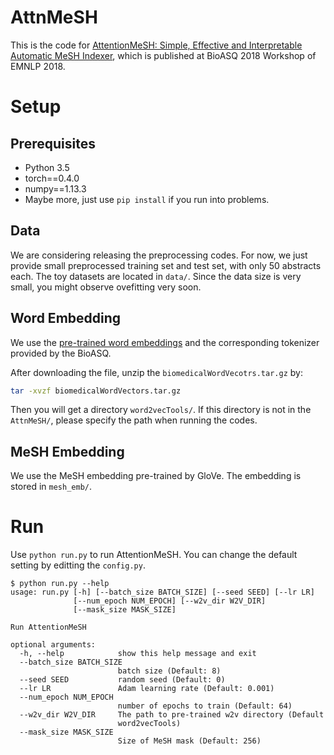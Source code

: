 # AttnMeSH

This is the code for [AttentionMeSH: Simple, Effective and Interpretable Automatic MeSH Indexer](https://andy-jqa.github.io/#EMNLP2018), which is published at BioASQ 2018 Workshop of EMNLP 2018.

# Setup

## Prerequisites

- Python 3.5
- torch==0.4.0
- numpy==1.13.3
- Maybe more, just use `pip install` if you run into problems.

## Data

We are considering releasing the preprocessing codes. For now, we just provide small preprocessed training set and test set, with only 50 abstracts each. The toy datasets are located in `data/`. Since the data size is very small, you might observe ovefitting very soon.

## Word Embedding

We use the [pre-trained word embeddings](http://participants-area.bioasq.org/tools/BioASQword2vec/) and the corresponding tokenizer provided by the BioASQ.

After downloading the file, unzip the `biomedicalWordVecotrs.tar.gz` by:

```bash
tar -xvzf biomedicalWordVectors.tar.gz
```

Then you will get a directory `word2vecTools/`. If this directory is not in the `AttnMeSH/`, please specify the path when running the codes.

## MeSH Embedding

We use the MeSH embedding pre-trained by GloVe. The embedding is stored in `mesh_emb/`.

# Run

Use `python run.py` to run AttentionMeSH. You can change the default setting by editting the `config.py`.

```
$ python run.py --help
usage: run.py [-h] [--batch_size BATCH_SIZE] [--seed SEED] [--lr LR]
              [--num_epoch NUM_EPOCH] [--w2v_dir W2V_DIR]
              [--mask_size MASK_SIZE]

Run AttentionMeSH

optional arguments:
  -h, --help            show this help message and exit
  --batch_size BATCH_SIZE
                        batch size (Default: 8)
  --seed SEED           random seed (Default: 0)
  --lr LR               Adam learning rate (Default: 0.001)
  --num_epoch NUM_EPOCH
                        number of epochs to train (Default: 64)
  --w2v_dir W2V_DIR     The path to pre-trained w2v directory (Default
                        word2vecTools)
  --mask_size MASK_SIZE
                        Size of MeSH mask (Default: 256)
```
